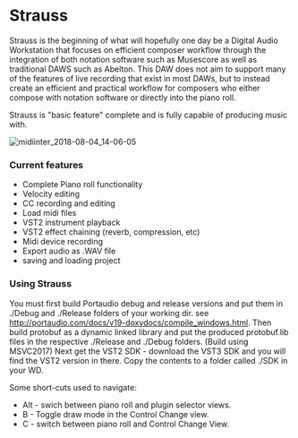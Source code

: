 # Strauss



Strauss is the beginning of what will hopefully one day be a Digital Audio Workstation that focuses
on efficient composer workflow through the integration of both notation software such as Musescore as well as traditional DAWS such as Abelton. This DAW does not aim to support many of the features of live recording that exist in most DAWs, but to instead create an efficient and practical workflow for composers who either compose with notation software or directly into the piano roll.

Strauss is  "basic feature" complete and is fully capable of producing music with.

![midiinter_2018-08-04_14-06-05](https://user-images.githubusercontent.com/1783601/43680436-a784b32c-97ef-11e8-959e-e2b187a42ee4.png)




### Current features
* Complete Piano roll functionality
* Velocity editing
* CC recording and editing
* Load midi files
* VST2 instrument playback
* VST2 effect chaining (reverb, compression, etc)
* Midi device recording
* Export audio as .WAV file
* saving and loading project


### Using Strauss
You must first build Portaudio debug and release versions and put them in ./Debug and ./Release folders of your working dir.
see http://portaudio.com/docs/v19-doxydocs/compile_windows.html.
Then build protobuf as a dynamic linked library and put the produced protobuf.lib files in the respective ./Release and ./Debug folders.
(Build using MSVC2017)
Next get the VST2 SDK - download the VST3 SDK and you will find the VST2 version in there. Copy the contents to a folder called
./SDK in your WD.

Some short-cuts used to navigate:
* Alt - swich between piano roll and plugin selector views.
* B   - Toggle draw mode in the Control Change view.
* C   - switch between piano roll and Control Change View.
